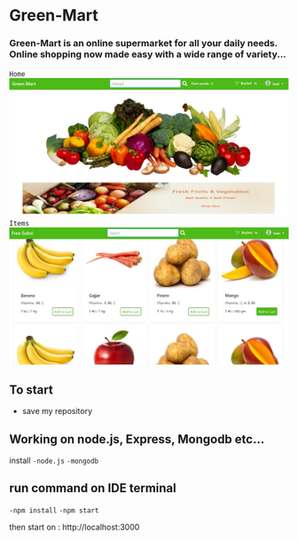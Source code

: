 # Green-Mart

### Green-Mart is an online supermarket for all your daily needs. Online shopping now made easy with a wide range of variety...
`` Home ``
![Home Page](https://github.com/reenusihag/green-mart/blob/master/veg-mart-1.jpg)
`` Items ``
![Order](https://github.com/reenusihag/green-mart/blob/master/veg-mart-2.jpg)

## To start 
- save my repository

## Working on node.js, Express, Mongodb etc... 

install 
   `-node.js` 
  `-mongodb`

## run command on IDE terminal
  `-npm install`
  `-npm start` 

then start on : http://localhost:3000
